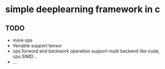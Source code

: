 # simple deeplearning framework in c

## TODO
* more ops
* Veriable support tensor
* ops forword and backwork operation support multi backend like cuda, cpu SIMD...
* ...